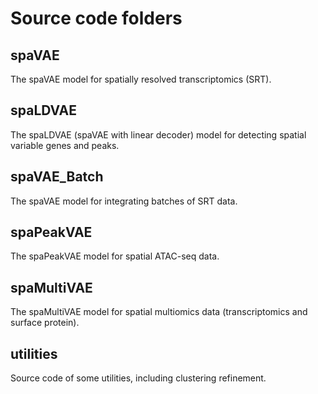 # Source code folders

## spaVAE

The spaVAE model for spatially resolved transcriptomics (SRT).

## spaLDVAE

The spaLDVAE (spaVAE with linear decoder) model for detecting spatial variable genes and peaks.

## spaVAE_Batch

The spaVAE model for integrating batches of SRT data.

## spaPeakVAE

The spaPeakVAE model for spatial ATAC-seq data.

## spaMultiVAE

The spaMultiVAE model for spatial multiomics data (transcriptomics and surface protein).

## utilities

Source code of some utilities, including clustering refinement.
